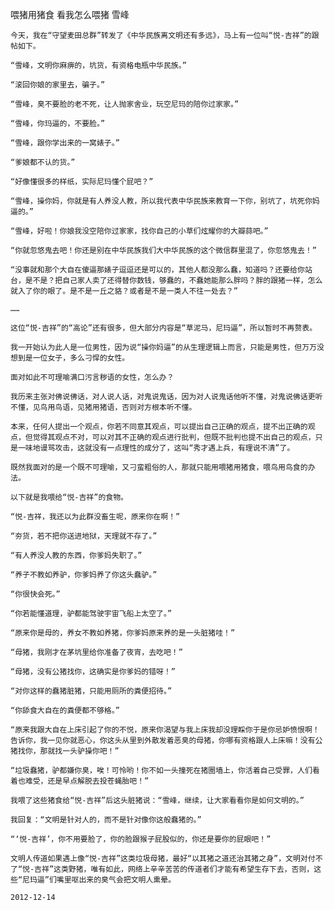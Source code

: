 喂猪用猪食 看我怎么喂猪
雪峰

    今天，我在“守望麦田总群”转发了《中华民族离文明还有多远》，马上有一位叫“悦-吉祥”的跟帖如下。

    “雪峰，文明你麻痹的，坑货，有资格电瓶中华民族。”

    “滚回你娘的家里去，骗子。”

    “雪峰，臭不要脸的老不死，让人抛家舍业，玩空尼玛的陪你过家家。”

    “雪峰，你玛逼的，不要脸。”

    “雪峰，跟你学出来的一窝婊子。”

    “爹娘都不认的货。”

    “好像懂很多的样纸，实际尼玛懂个屁吧？”

    “雪峰，操你妈，你就是有人养没人教，所以我代表中华民族来教育一下你，别坑了，坑死你妈逼的。”

    “雪峰，好啦！你娘我没空陪你过家家，找你自己的小草们炫耀你的大瓣蒜吧。”

    “你就忽悠鬼去吧！你还是别在中华民族我们大中华民族的这个微信群里混了，你忽悠鬼去！”

    “没事就和那个大自在傻逼那婊子逗逗还是可以的，其他人都没那么蠢，知道吗？还要给你站台，是不是？把自己家人卖了还得替你数钱，够蠢的，不蠢她能那么胖吗？胖的跟猪一样，怎么就入了你的眼了。是不是一丘之貉？或者是不是一类人不往一处去？”

    ……

    这位“悦-吉祥”的“高论”还有很多，但大部分内容是“草泥马，尼玛逼”，所以暂时不再赘表。

    我一开始认为此人是一位男性，因为说“操你妈逼”的从生理逻辑上而言，只能是男性，但万万没想到是一位女子，多么刁悍的女性。

    面对如此不可理喻满口污言秽语的女性，怎么办？

    我历来主张对佛说佛话，对人说人话，对鬼说鬼话，因为对人说鬼话他听不懂，对鬼说佛话更听不懂，见鸟用鸟语，见猪用猪语，否则对方根本听不懂。

    本来，任何人提出一个观点，你若不同意其观点，可以提出自己正确的观点，提不出正确的观点，但觉得其观点不对，可以对其不正确的观点进行批判，但既不批判也提不出自己的观点，只是一味地谩骂攻击，这就没有一点理性的成分了，这叫“秀才遇上兵，有理说不清”了。

    既然我面对的是一个既不可理喻，又刁蛮粗俗的人，那就只能用喂猪用猪食，喂鸟用鸟食的办法。

    以下就是我喂给“悦-吉祥”的食物。

    “悦-吉祥，我还以为此群没畜生呢，原来你在啊！”

    “夯货，若不把你送进地狱，天理就不存了。”

    “有人养没人教的东西，你爹妈失职了。”

    “养子不教如养驴，你爹妈养了你这头蠢驴。”

    “你很快会死。”

    “你若能懂道理，驴都能驾驶宇宙飞船上太空了。”

    “原来你是母的，养女不教如养猪，你爹妈原来养的是一头脏猪哇！”

    “母猪，我刚才在茅坑里给你准备了夜宵，去吃吧！”

    “母猪，没有公猪找你，这确实是你爹妈的错呀！”

    “对你这样的蠢猪脏猪，只能用厕所的粪便招待。”

    “你舔食大自在的粪便都不够格。”

    “原来我跟大自在上床引起了你的不悦，原来你渴望与我上床我却没理睬你于是你忌妒愤恨啊！告诉你，我一见你就恶心，你这头从里到外散发着恶臭的母猪，你哪有资格跟人上床嘛！没有公猪找你，那就找一头驴操你吧！”

    “垃圾蠢猪，驴都嫌你臭，唉！可怜哟！你不如一头撞死在猪圈墙上，你活着自己受罪，人们看着也难受，还是早点解脱去投苍蝇胎吧！”

    我喂了这些猪食给“悦-吉祥”后这头脏猪说：“雪峰，继续，让大家看看你是如何文明的。”

    我回复：“文明是针对人的，而不是针对像你这般蠢猪的。”

    “‘悦-吉祥’，你不用要脸了，你的脸跟猴子屁股似的，你还是要你的屁眼吧！”

    文明人传道如果遇上像“悦-吉祥”这类垃圾母猪，最好“以其猪之道还治其猪之身”，文明对付不了“悦-吉祥”这类野猪，唯有如此，网络上辛辛苦苦的传道者们才能有希望生存下去，否则，这些“尼玛逼”们嘴里呕出来的臭气会把文明人熏晕。

    2012-12-14



